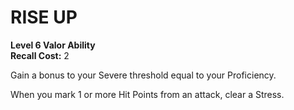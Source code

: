 # RISE UP

**Level 6 Valor Ability**  
**Recall Cost:** 2

Gain a bonus to your Severe threshold equal to your Proficiency.

When you mark 1 or more Hit Points from an attack, clear a Stress.
